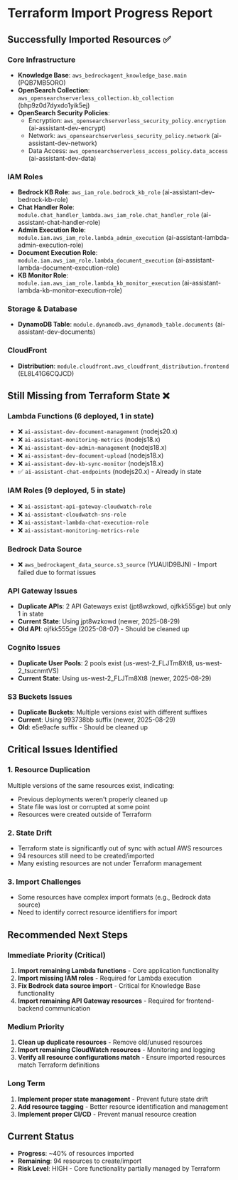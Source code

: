 # Terraform Import Progress Report

## Successfully Imported Resources ✅

### Core Infrastructure
- **Knowledge Base**: `aws_bedrockagent_knowledge_base.main` (PQB7MB5ORO)
- **OpenSearch Collection**: `aws_opensearchserverless_collection.kb_collection` (bhp9z0d7dyxdo1yik5ej)
- **OpenSearch Security Policies**:
  - Encryption: `aws_opensearchserverless_security_policy.encryption` (ai-assistant-dev-encrypt)
  - Network: `aws_opensearchserverless_security_policy.network` (ai-assistant-dev-network)
  - Data Access: `aws_opensearchserverless_access_policy.data_access` (ai-assistant-dev-data)

### IAM Roles
- **Bedrock KB Role**: `aws_iam_role.bedrock_kb_role` (ai-assistant-dev-bedrock-kb-role)
- **Chat Handler Role**: `module.chat_handler_lambda.aws_iam_role.chat_handler_role` (ai-assistant-chat-handler-role)
- **Admin Execution Role**: `module.iam.aws_iam_role.lambda_admin_execution` (ai-assistant-lambda-admin-execution-role)
- **Document Execution Role**: `module.iam.aws_iam_role.lambda_document_execution` (ai-assistant-lambda-document-execution-role)
- **KB Monitor Role**: `module.iam.aws_iam_role.lambda_kb_monitor_execution` (ai-assistant-lambda-kb-monitor-execution-role)

### Storage & Database
- **DynamoDB Table**: `module.dynamodb.aws_dynamodb_table.documents` (ai-assistant-dev-documents)

### CloudFront
- **Distribution**: `module.cloudfront.aws_cloudfront_distribution.frontend` (EL8L41G6CQJCD)

## Still Missing from Terraform State ❌

### Lambda Functions (6 deployed, 1 in state)
- ❌ `ai-assistant-dev-document-management` (nodejs20.x)
- ❌ `ai-assistant-monitoring-metrics` (nodejs18.x)
- ❌ `ai-assistant-dev-admin-management` (nodejs18.x)
- ❌ `ai-assistant-dev-document-upload` (nodejs18.x)
- ❌ `ai-assistant-dev-kb-sync-monitor` (nodejs18.x)
- ✅ `ai-assistant-chat-endpoints` (nodejs20.x) - Already in state

### IAM Roles (9 deployed, 5 in state)
- ❌ `ai-assistant-api-gateway-cloudwatch-role`
- ❌ `ai-assistant-cloudwatch-sns-role`
- ❌ `ai-assistant-lambda-chat-execution-role`
- ❌ `ai-assistant-monitoring-metrics-role`

### Bedrock Data Source
- ❌ `aws_bedrockagent_data_source.s3_source` (YUAUID9BJN) - Import failed due to format issues

### API Gateway Issues
- **Duplicate APIs**: 2 API Gateways exist (jpt8wzkowd, ojfkk555ge) but only 1 in state
- **Current State**: Using jpt8wzkowd (newer, 2025-08-29)
- **Old API**: ojfkk555ge (2025-08-07) - Should be cleaned up

### Cognito Issues
- **Duplicate User Pools**: 2 pools exist (us-west-2_FLJTm8Xt8, us-west-2_tsucnmtVS)
- **Current State**: Using us-west-2_FLJTm8Xt8 (newer, 2025-08-29)

### S3 Buckets Issues
- **Duplicate Buckets**: Multiple versions exist with different suffixes
- **Current**: Using 993738bb suffix (newer, 2025-08-29)
- **Old**: e5e9acfe suffix - Should be cleaned up

## Critical Issues Identified

### 1. Resource Duplication
Multiple versions of the same resources exist, indicating:
- Previous deployments weren't properly cleaned up
- State file was lost or corrupted at some point
- Resources were created outside of Terraform

### 2. State Drift
- Terraform state is significantly out of sync with actual AWS resources
- 94 resources still need to be created/imported
- Many existing resources are not under Terraform management

### 3. Import Challenges
- Some resources have complex import formats (e.g., Bedrock data source)
- Need to identify correct resource identifiers for import

## Recommended Next Steps

### Immediate Priority (Critical)
1. **Import remaining Lambda functions** - Core application functionality
2. **Import missing IAM roles** - Required for Lambda execution
3. **Fix Bedrock data source import** - Critical for Knowledge Base functionality
4. **Import remaining API Gateway resources** - Required for frontend-backend communication

### Medium Priority
1. **Clean up duplicate resources** - Remove old/unused resources
2. **Import remaining CloudWatch resources** - Monitoring and logging
3. **Verify all resource configurations match** - Ensure imported resources match Terraform definitions

### Long Term
1. **Implement proper state management** - Prevent future state drift
2. **Add resource tagging** - Better resource identification and management
3. **Implement proper CI/CD** - Prevent manual resource creation

## Current Status
- **Progress**: ~40% of resources imported
- **Remaining**: 94 resources to create/import
- **Risk Level**: HIGH - Core functionality partially managed by Terraform